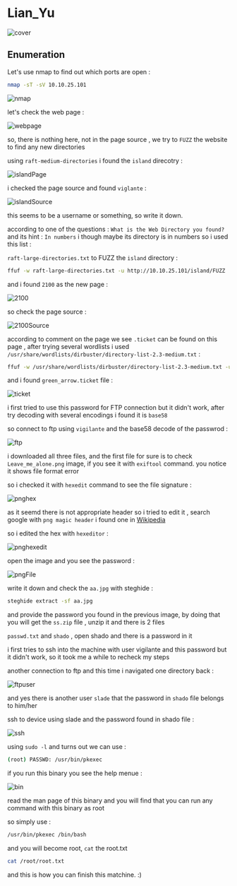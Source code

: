 # Lian_Yu

![cover](https://github.com/Git-K3rnel/TryHackMe/assets/127470407/e0b3e246-0819-4181-aaf8-8ead35392b65)


## Enumeration
Let's use nmap to find out which ports are open :

```bash
nmap -sT -sV 10.10.25.101
```
![nmap](https://github.com/Git-K3rnel/TryHackMe/assets/127470407/781bb240-0369-4cbc-9e55-ba3991a93916)

let's check the web page :

![webpage](https://github.com/Git-K3rnel/TryHackMe/assets/127470407/61e43eae-f86b-499b-ab84-3645d60a561d)

so, there is nothing here, not in the page source , we try to `FUZZ` the website to find any new directories

using `raft-medium-directories` i found the `island` direcotry :

![islandPage](https://github.com/Git-K3rnel/TryHackMe/assets/127470407/004d4388-7ff0-4d96-8702-4feb349f720a)

i checked the page source and found `viglante` :

![islandSource](https://github.com/Git-K3rnel/TryHackMe/assets/127470407/a2d3a6d9-ce3b-4cf3-b574-5367490c7c1b)


this seems to be a username or something, so write it down.

according to one of the questions : `What is the Web Directory you found?` and its hint : `In numbers` i though maybe its directory is in numbers so i used this list : 

`raft-large-directories.txt` to FUZZ the `island` directory :

```bash
ffuf -w raft-large-directories.txt -u http://10.10.25.101/island/FUZZ
```

and i found `2100` as the new page :

![2100](https://github.com/Git-K3rnel/TryHackMe/assets/127470407/3cd7f20c-1560-4c16-a038-0115b6130719)

so check the page source :

![2100Source](https://github.com/Git-K3rnel/TryHackMe/assets/127470407/60450c88-7528-41f7-bacc-98dd95c58a14)

according to comment on the page we see `.ticket` can be found on this page , after trying several wordlists i used `/usr/share/wordlists/dirbuster/directory-list-2.3-medium.txt` :

```bash
ffuf -w /usr/share/wordlists/dirbuster/directory-list-2.3-medium.txt -u http://10.10.25.101/island/2100/FUZZ.ticket
```

and i found `green_arrow.ticket` file :

![ticket](https://github.com/Git-K3rnel/TryHackMe/assets/127470407/7c03f0b0-f2dc-40fd-abc2-cb78f0465c20)

i first tried to use this password for FTP connection but it didn't work, after try decoding with several encodings i found it is `base58`

so connect to ftp using `vigilante` and the base58 decode of the passwrod :

![ftp](https://github.com/Git-K3rnel/TryHackMe/assets/127470407/57cc57f4-1340-4ed2-af8d-467d6b6348a5)


i downloaded all three files, and the first file for sure is to check `Leave_me_alone.png` image, if you see it with `exiftool` command. you notice it shows file format error

so i checked it with `hexedit` command to see the file signature :

![pnghex](https://github.com/Git-K3rnel/TryHackMe/assets/127470407/5108606b-4262-4afb-b924-420597f87481)

as it seemd there is not appropriate header so i tried to edit it , search google with `png magic header` i found one in [Wikipedia](https://en.wikipedia.org/wiki/List_of_file_signatures)

so i edited the hex with `hexeditor` :

![pnghexedit](https://github.com/Git-K3rnel/TryHackMe/assets/127470407/2c681752-7305-4be8-a5a9-f1186a3df0b7)

open the image and you see the password :

![pngFile](https://github.com/Git-K3rnel/TryHackMe/assets/127470407/5f8aced4-05f5-4cf4-a944-86cb4a0642c3)

write it down and check the `aa.jpg` with steghide : 

```bash
steghide extract -sf aa.jpg
```

and provide the password you found in the previous image, by doing that you will get the `ss.zip` file , unzip it and there is 2 files

`passwd.txt` and `shado` , open shado and there is a password in it

i first tries to ssh into the machine with user vigilante and this password but it didn't work, so it took me a while to recheck my steps 

another connection to ftp and this time i navigated one directory back :

![ftpuser](https://github.com/Git-K3rnel/TryHackMe/assets/127470407/b343dba7-c3c3-4635-95ef-dc84df604ea5)

and yes there is another user `slade` that the password in `shado` file belongs to him/her

ssh to device using slade and the password found in shado file :

![ssh](https://github.com/Git-K3rnel/TryHackMe/assets/127470407/6c5fc68a-1185-464f-bc4d-154107a0ba02)


using `sudo -l` and turns out we can use :

```bash
(root) PASSWD: /usr/bin/pkexec
```
if you run this binary you see the help menue :

![bin](https://github.com/Git-K3rnel/TryHackMe/assets/127470407/e0c0dca0-871f-415d-858f-862be13b67ed)

read the man page of this binary and you will find that you can run any command with this binary as root

so simply use :

```bash
/usr/bin/pkexec /bin/bash
```

and you will become root, `cat` the root.txt

```bash
cat /root/root.txt
```

and this is how you can finish this matchine. :)



